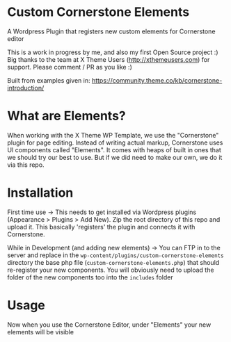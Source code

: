 # Custom Cornerstone Elements
A Wordpress Plugin that registers new custom elements for Cornerstone editor

This is a work in progress by me, and also my first Open Source project :)  Big thanks to the team at X Theme Users (http://xthemeusers.com) for support. Please comment / PR as you like :)

Built from examples given in:
https://community.theme.co/kb/cornerstone-introduction/

# What are Elements?
When working with the X Theme WP Template, we use the "Cornerstone" plugin for page editing. Instead of writing actual markup, Cornerstone uses UI components called "Elements". It comes with heaps of built in ones that we should try our best to use. But if we did need to make our own, we do it via this repo.

# Installation
First time use -> This needs to get installed via Wordpress plugins (Appearance > Plugins > Add New). Zip the root directory of this repo and upload it. This basically 'registers' the plugin and connects it with Cornerstone.

While in Development (and adding new elements) -> You can FTP in to the server and replace in the `wp-content/plugins/custom-cornerstone-elements` directory the base php file (`custom-cornerstone-elements.php`) that should re-register your new components. You will obviously need to upload the folder of the new components too into the `includes` folder

# Usage
Now when you use the Cornerstone Editor, under "Elements" your new elements will be visible
